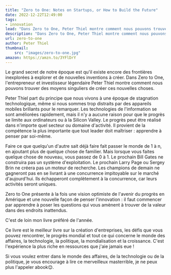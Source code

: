 ```yaml
---
title: "Zero to One: Notes on Startups, or How to Build the Future"
date: 2022-12-22T12:49:00
tags: 
- innovation
lead: "Dans Zero to One, Peter Thiel montre comment nous pouvons trouver des moyens singuliers de créer ces nouvelles choses."
description: "Dans Zero to One, Peter Thiel montre comment nous pouvons trouver des moyens singuliers de créer ces nouvelles choses."
url: zero-to-one
author: Peter Thiel
thumbnail: 
    src: "images/zero-to-one.jpg"
amazon: https://amzn.to/3YFlDrY
---
```



Le grand secret de notre époque est qu'il existe encore des frontières inexplorées à explorer et de nouvelles inventions à créer. Dans Zero to One, l'entrepreneur et investisseur légendaire Peter Thiel montre comment nous pouvons trouver des moyens singuliers de créer ces nouvelles choses.

Peter Thiel part du principe que nous vivons à une époque de stagnation technologique, même si nous sommes trop distraits par des appareils mobiles brillants pour le remarquer. Les technologies de l'information se sont améliorées rapidement, mais il n'y a aucune raison pour que le progrès se limite aux ordinateurs ou à la Silicon Valley. Le progrès peut être réalisé dans n'importe quel secteur ou domaine d'activité. Il provient de la compétence la plus importante que tout leader doit maîtriser : apprendre à penser par soi-même.

Faire ce que quelqu'un d'autre sait déjà faire fait passer le monde de 1 à n, en ajoutant plus de quelque chose de familier. Mais lorsque vous faites quelque chose de nouveau, vous passez de 0 à 1. Le prochain Bill Gates ne construira pas un système d'exploitation. Le prochain Larry Page ou Sergey Brin ne créera pas un moteur de recherche. Les champions de demain ne gagneront pas en se livrant à une concurrence impitoyable sur le marché d'aujourd'hui. Ils échapperont complètement à la concurrence, car leurs activités seront uniques.

Zero to One présente à la fois une vision optimiste de l'avenir du progrès en Amérique et une nouvelle façon de penser l'innovation : il faut commencer par apprendre à poser les questions qui vous amènent à trouver de la valeur dans des endroits inattendus.


C'est de loin mon livre préféré de l'année.
















Ce livre est le meilleur livre sur la création d'entreprises, les défis que vous pouvez rencontrer, le progrès mondial et tout ce qui concerne le monde des affaires, la technologie, la politique, la mondialisation et la croissance.
C'est l'expérience la plus riche en ressources que j'aie jamais eue !

Si vous voulez entrer dans le monde des affaires, de la technologie ou de la politique, je vous encourage à lire ce merveilleux masterrible, je ne peux plus l'appeler abook😌.